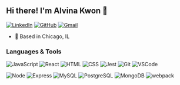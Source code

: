 ## Hi there! I'm Alvina Kwon 👋

[![LinkedIn](https://img.shields.io/badge/minjina90%20-%230077B5.svg?&style=flat-square&logo=linkedin&logoColor=white&link=https://www.linkedin.com/in/alvina-kwon/)](https://www.linkedin.com/in/alvina-kwon/)
[![GitHub](https://img.shields.io/badge/minjina90%20-%23121011.svg?&style=flat-square&logo=github&logoColor=white&link=https://github.com/minjina90)](https://github.com/minjina90)
[![Gmail](https://img.shields.io/badge/minjina90%20-%23D14836.svg?&style=flat-square&logo=gmail&logoColor=white&link=mailto:minjina90@gmail.com)](mailto:minjina90@gmail.com)

- :round_pushpin: Based in Chicago, IL

### Languages & Tools
![JavaScript](https://img.shields.io/badge/JavaScript%20-%23323330.svg?&style=flat-square&logo=javascript&logoColor=%23F7DF1E)
![React](https://img.shields.io/badge/React%20-%2320232a.svg?&style=flat-square&logo=react&logoColor=%2361DAFB)
![HTML](https://img.shields.io/badge/HTML5%20-%23E34F26.svg?&style=flat-square&logo=html5&logoColor=white)
![CSS](https://img.shields.io/badge/CSS3%20-%231572B6.svg?&style=flat-square&logo=css3&logoColor=white)
![Jest](https://img.shields.io/badge/Jest%20-%23C21325.svg?&style=flat-square&logo=Jest&logoColor=white)
![Git](https://img.shields.io/badge/Git%20-%23F05033.svg?&style=flat-square&logo=git&logoColor=white)
![VSCode](https://img.shields.io/badge/VS%20Code%20-%23007ACC.svg?&style=flat-square&logo=visual-studio-code&logoColor=white)

![Node](https://img.shields.io/badge/Node.js%20-%2343853D.svg?&style=flat-square&logo=node.js&logoColor=white)
![Express](https://img.shields.io/badge/Express%20-%23404d59.svg?&style=flat-square)
![MySQL](https://img.shields.io/badge/MySQL-%2300f.svg?&style=flat-square&logo=mysql&logoColor=white)
![PostgreSQL](https://img.shields.io/badge/PostgreSQL-%23316192.svg?&style=flat-square&logo=postgresql&logoColor=white)
![MongoDB](https://img.shields.io/badge/MongoDB-%234ea94b.svg?&style=flat-square&logo=mongodb&logoColor=white)
![webpack](https://img.shields.io/badge/webpack%20-%238DD6F9.svg?&style=flat-square&logo=webpack&logoColor=black)
